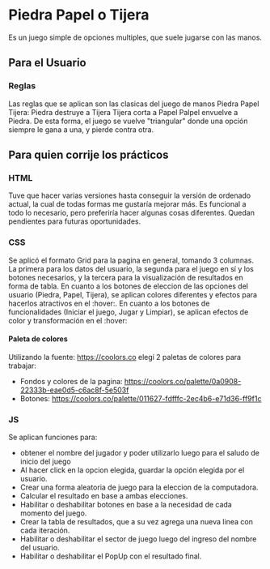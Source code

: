 # Piedra Papel o Tijera
Es un juego simple de opciones multiples, que suele jugarse con las manos. 

## Para el Usuario

### Reglas

Las reglas que se aplican son las clasicas del juego de manos Piedra Papel Tijera:
Piedra destruye a Tijera
Tijera corta a Papel
Palpel envuelve a Piedra.
De esta forma, el juego se vuelve "triangular" donde una opción siempre le gana a una, y pierde contra otra. 

## Para quien corrije los prácticos

### HTML 

Tuve que hacer varias versiones hasta conseguir la versión de ordenado actual, la cual de todas formas me gustaría mejorar más. 
Es funcional a todo lo necesario, pero preferiría hacer algunas cosas diferentes. 
Quedan pendientes para futuras oportunidades.

### CSS

Se aplicó el formato Grid para la pagina en general, tomando 3 columnas. La primera para los datos del usuario, la segunda para el juego en sí y los botones necesarios, y la tercera para la visualización de resultados en forma de tabla.
En cuanto a los botones de eleccion de las opciones del usuario (Piedra, Papel, Tijera), se aplican colores diferentes y efectos para hacerlos atractivos en el :hover:.
En cuanto a los botones de funcionalidades (Iniciar el juego, Jugar y Limpiar), se aplican efectos de color y transformación en el :hover:  

#### Paleta de colores 

Utilizando la fuente: https://coolors.co elegí 2 paletas de colores para trabajar: 
- Fondos y colores de la pagina: https://coolors.co/palette/0a0908-22333b-eae0d5-c6ac8f-5e503f 
- Botones: https://coolors.co/palette/011627-fdfffc-2ec4b6-e71d36-ff9f1c


### JS

Se aplican funciones para:
- obtener el nombre del jugador y poder utilizarlo luego para el saludo de inicio del juego
- Al hacer click en la opcion elegida, guardar la opción elegida por el usuario.
- Crear una forma aleatoria de juego para la eleccion de la computadora.
- Calcular el resultado en base a ambas elecciones.
- Habilitar o deshabilitar botones en base a la necesidad de cada momento del juego. 
- Crear la tabla de resultados, que a su vez agrega una nueva linea con cada iteración.
- Habilitar o deshabilitar el sector de juego luego del ingreso del nombre del usuario. 
- Habilitar o deshabilitar el PopUp con el resultado final.




